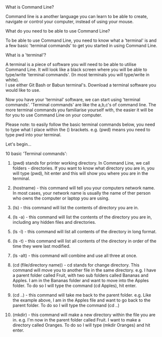 What is Command Line?


Command line is a another language you can learn to be able to create, navigate or control your computer, instead of using your mouse.

What do you need to be able to use Command Line?


To be able to use Command Line, you need to know what a 'terminal' is and a few basic 'terminal commands' to get you started in using Command Line.


What is a 'terminal'?


A terminal is a piece of software you will need to be able to utilise Command Line.  It will look like a black screen where you will be able to type/write 'terminal commands'.  (In most terminals you will type/write in white).  
I use either Git Bash or Babun terminal's.  Download a terminal software you would like to use.

Now you have your 'terminal' software, we can start using 'terminal commands'.  'Terminal commands' are like the a,b,c's of command line.  The more terminal commands you familiarise yourself with, the easier it will be for you to use Command Line on your computer.

Please note: to easily follow the basic terminal commands below, you need to type what I place within the () brackets.  e.g. (pwd) means you need to type pwd into your terminal.

Let's begin...

10 basic 'Terminal commands':



1. (pwd) stands for printer working directory.
In Command Line, we call folders - directories.  If you want to know what directory you are in, you will type (pwd), hit enter and this will show you where you are in the terminal.

2. (hostname) - this command will tell you your computers network name.  In most cases, your network name is usually the name of ther person who owns the computer or laptop you are using.

3. (ls) - this command will list the contents of directory you are in. 

4. (ls -a) - this command will list the contents of the directory you are in, including any hidden files and directories.

5. (ls -l) - this command will list all contents of the directory in long format.

6. (ls -t) - this command will list all contents of the directory in order of the time they were last modified.

7. (ls -alt) - this command will combine and use all three at once.

8. (cd (file/directory name)) - cd stands for change directory.  This command will move you to another file in the same directory. e.g. I have a parent folder called Fruit, with two sub folders called Bananas and Apples.  I am in the Bananas folder and want to move into the Apples folder.  To do so I will type the command (cd Apples), hit enter.

9. (cd ..) - this command will take me back to the parent folder.  e.g. Like the example above, I am in the Apples file and want to go back to the parent folder.  To do so I will type the command (cd ..)

10. (mkdir) - this command will make a new directory within the file you are in.  e.g.  I'm now in the parent folder called Fruit.  I want to make a directory called Oranges.  To do so I will type (mkdir Oranges) and hit enter.